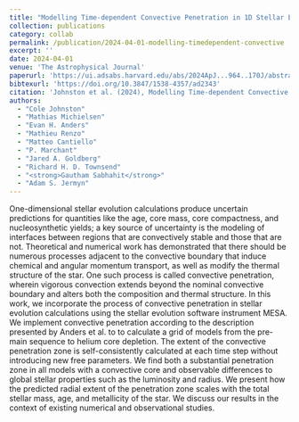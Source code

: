 ```yaml
---
title: "Modelling Time-dependent Convective Penetration in 1D Stellar Evolution"
collection: publications
category: collab
permalink: /publication/2024-04-01-modelling-timedependent-convective
excerpt: ''
date: 2024-04-01
venue: 'The Astrophysical Journal'
paperurl: 'https://ui.adsabs.harvard.edu/abs/2024ApJ...964..170J/abstract'
bibtexurl: 'https://doi.org/10.3847/1538-4357/ad2343'
citation: 'Johnston et al. (2024), Modelling Time-dependent Convective Penetration in 1D Stellar Evolution, The Astrophysical Journal'
authors:
  - "Cole Johnston"
  - "Mathias Michielsen"
  - "Evan H. Anders"
  - "Mathieu Renzo"
  - "Matteo Cantiello"
  - "P. Marchant"
  - "Jared A. Goldberg"
  - "Richard H. D. Townsend"
  - "<strong>Gautham Sabhahit</strong>"
  - "Adam S. Jermyn"
---
```

One-dimensional stellar evolution calculations produce uncertain predictions for quantities like the age, core mass, core compactness, and nucleosynthetic yields; a key source of uncertainty is the modeling of interfaces between regions that are convectively stable and those that are not. Theoretical and numerical work has demonstrated that there should be numerous processes adjacent to the convective boundary that induce chemical and angular momentum transport, as well as modify the thermal structure of the star. One such process is called convective penetration, wherein vigorous convection extends beyond the nominal convective boundary and alters both the composition and thermal structure. In this work, we incorporate the process of convective penetration in stellar evolution calculations using the stellar evolution software instrument MESA. We implement convective penetration according to the description presented by Anders et al. to to calculate a grid of models from the pre-main sequence to helium core depletion. The extent of the convective penetration zone is self-consistently calculated at each time step without introducing new free parameters. We find both a substantial penetration zone in all models with a convective core and observable differences to global stellar properties such as the luminosity and radius. We present how the predicted radial extent of the penetration zone scales with the total stellar mass, age, and metallicity of the star. We discuss our results in the context of existing numerical and observational studies.
